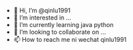 - 👋 Hi, I’m @qinlu1991
- 👀 I’m interested in ...
- 🌱 I’m currently learning java python
- 💞️ I’m looking to collaborate on ... 
- 📫 How to reach me ni wechat qinlu1991

<!---
qinlu1991/qinlu1991 is a ✨ special ✨ repository because its `README.md` (this file) appears on your GitHub profile.
You can click the Preview link to take a look at your changes.
--->
